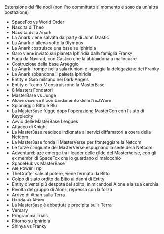 
Estensione del file nodi (non l'ho committato al momento e sono da un'altra postazione)

- SpaceFox vs World Order
- Nascita di Theo
- Nascita della Anark
- La Anark viene salvata dal party di John Drastic
- La Anark si allena sotto la Olympus
- La Anark costruisce una base su Iphiridia
- Garo viene inviato sul pianeta Iphiridia dalla famiglia Franky
- Fuga da Navirad, con Gastico che la abbandona a malincuore
- Costruzione della base Arpeggio
- La Anark irrompe nella sala riunioni e ingaggia la delegazione dei Franky
- La Anark abbandona il paineta Iphiridia
- Entity e Garo militano nei Dark Angels
- Entity e Tecmo-V costruiscono la MasterBase
- 8 Masters Fondatori
- MasterBase vs Junge
- Alone osserva il bombardamento della NextWare
- Spionaggio Bitto e Blu
- La MasterBase fugge dopo l'operazione MasterCon con l'aiuto di Keyplexity
- Avvio delle MasterBase Leagues
- Attacco di Khight
- La MasterBase reagisce indignata ai servizi diffamatori a opera della Netcom
- La MasterBase fonda il MasterVerse per fronteggiare la Netcom
- Le forze congiunte del MasterVerse espugnano la sede della Netcom
- Adventureblaze emerge tra i leader delle gilde del MasterVerse, con gli ex membri di SpaceFox che lo guardano di malocchio
- SpaceHub vs MasterBase
- Ale Power Trip
- TheCrafter sale al potere, viene fermato da Bitto
- Colpo di stato ordito da Bitto ai danni di Entity
- Entity diventa più despota del solito, inimicandosi Alone e la sua cerchia
- Rivolta del gruppo di Alone, repressa con la forza
- Arrivo di Athan sulla Terra
- Haude vs Altera
- La MasterBase è abbattuta e precipita sulla Terra
- Versary
- Programma Trials
- Ritorno su Iphiridia
- Shinya vs Franky